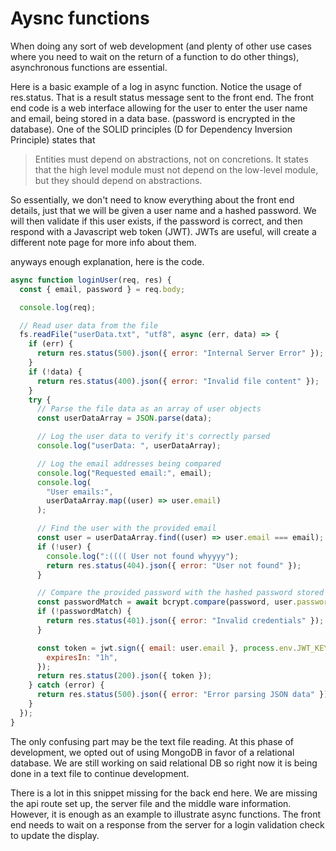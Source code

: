 # Aysnc functions

When doing any sort of web development (and plenty of other use cases
 where you need to wait on the return of a function to do other things), 
 asynchronous functions are essential. 

 Here is a basic example of a log in async function. Notice the usage
of res.status. That is a result status message sent to the front end. 
The front end code is a web interface allowing for the user to enter the 
user name and email, being stored in a data base. (password is encrypted in the database). One of the SOLID principles (D for Dependency Inversion Principle) states that

> Entities must depend on abstractions, not on concretions. It states that the high level module must not depend on the low-level module, but they should depend on abstractions.

So essentially, we don't need to know everything about the front end details, just that we will be given a user name and a hashed password. We will then validate if this user exists, if the password is correct, and then respond with a Javascript web token (JWT). JWTs are useful, will create a different note page for more info about them.

anyways enough explanation, here is the code.

```javascript
async function loginUser(req, res) {
  const { email, password } = req.body;

  console.log(req);

  // Read user data from the file
  fs.readFile("userData.txt", "utf8", async (err, data) => {
    if (err) {
      return res.status(500).json({ error: "Internal Server Error" });
    }
    if (!data) {
      return res.status(400).json({ error: "Invalid file content" });
    }
    try {
      // Parse the file data as an array of user objects
      const userDataArray = JSON.parse(data);

      // Log the user data to verify it's correctly parsed
      console.log("userData: ", userDataArray);

      // Log the email addresses being compared
      console.log("Requested email:", email);
      console.log(
        "User emails:",
        userDataArray.map((user) => user.email)
      );

      // Find the user with the provided email
      const user = userDataArray.find((user) => user.email === email);
      if (!user) {
        console.log(":(((( User not found whyyyy");
        return res.status(404).json({ error: "User not found" });
      }

      // Compare the provided password with the hashed password stored in the user data
      const passwordMatch = await bcrypt.compare(password, user.password);
      if (!passwordMatch) {
        return res.status(401).json({ error: "Invalid credentials" });
      }

      const token = jwt.sign({ email: user.email }, process.env.JWT_KEY, {
        expiresIn: "1h",
      });
      return res.status(200).json({ token });
    } catch (error) {
      return res.status(500).json({ error: "Error parsing JSON data" });
    }
  });
}
```

The only confusing part may be the text file reading. At this phase of development, we opted out of using MongoDB in favor of a relational database. We are still working on said relational DB so right now it is being done in a text file to continue development.

There is a lot in this snippet missing for the back end here. We are missing the api route set up, the server file and the middle ware information. However, it is enough as an example to illustrate async functions. The front end needs to wait on a response from the server for a login validation check to update the display. 
